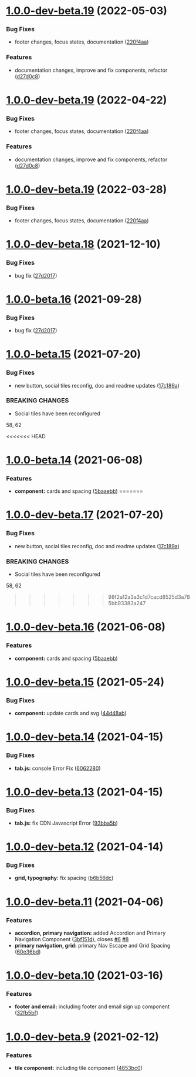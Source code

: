 # [1.0.0-dev-beta.19](http://bitbucket.org/uclaucomm/ucla-bruin-components/compare/v1.0.0-dev-beta.18...v1.0.0-dev-beta.19) (2022-05-03)


### Bug Fixes

* footer changes, focus states, documentation ([220f4aa](http://bitbucket.org/uclaucomm/ucla-bruin-components/commits/220f4aa4de48e2bf84b97cb2ac509bf69c165d56))


### Features

* documentation changes, improve and fix components, refactor ([d27d0c8](http://bitbucket.org/uclaucomm/ucla-bruin-components/commits/d27d0c8c569ad19eef2ea68580eb119edc79757d))

# [1.0.0-dev-beta.19](http://bitbucket.org/uclaucomm/ucla-bruin-components/compare/v1.0.0-dev-beta.18...v1.0.0-dev-beta.19) (2022-04-22)


### Bug Fixes

* footer changes, focus states, documentation ([220f4aa](http://bitbucket.org/uclaucomm/ucla-bruin-components/commits/220f4aa4de48e2bf84b97cb2ac509bf69c165d56))


### Features

* documentation changes, improve and fix components, refactor ([d27d0c8](http://bitbucket.org/uclaucomm/ucla-bruin-components/commits/d27d0c8c569ad19eef2ea68580eb119edc79757d))

# [1.0.0-dev-beta.19](http://bitbucket.org/uclaucomm/ucla-bruin-components/compare/v1.0.0-dev-beta.18...v1.0.0-dev-beta.19) (2022-03-28)


### Bug Fixes

* footer changes, focus states, documentation ([220f4aa](http://bitbucket.org/uclaucomm/ucla-bruin-components/commits/220f4aa4de48e2bf84b97cb2ac509bf69c165d56))

# [1.0.0-dev-beta.18](http://bitbucket.org/uclaucomm/ucla-bruin-components/compare/v1.0.0-dev-beta.17...v1.0.0-dev-beta.18) (2021-12-10)


### Bug Fixes

* bug fix ([27d2017](http://bitbucket.org/uclaucomm/ucla-bruin-components/commits/27d2017ab5367823e94303e9719eb8ffc640613e))

# [1.0.0-beta.16](http://bitbucket.org/uclaucomm/ucla-bruin-components/compare/v1.0.0-beta.15...v1.0.0-beta.16) (2021-09-28)


### Bug Fixes

* bug fix ([27d2017](http://bitbucket.org/uclaucomm/ucla-bruin-components/commits/27d2017ab5367823e94303e9719eb8ffc640613e))

# [1.0.0-beta.15](http://bitbucket.org/uclaucomm/ucla-bruin-components/compare/v1.0.0-beta.14...v1.0.0-beta.15) (2021-07-20)


### Bug Fixes

* new button, social tiles reconfig, doc and readme updates ([17c189a](http://bitbucket.org/uclaucomm/ucla-bruin-components/commits/17c189a9b9b217a69d92fee46b30a0f45baf9605))


### BREAKING CHANGES

* Social tiles have been reconfigured

58, 62

<<<<<<< HEAD
# [1.0.0-beta.14](http://bitbucket.org/uclaucomm/ucla-bruin-components/compare/v1.0.0-beta.13...v1.0.0-beta.14) (2021-06-08)


### Features

* **component:** cards and spacing ([5baaebb](http://bitbucket.org/uclaucomm/ucla-bruin-components/commits/5baaebb3fee99f6932ba766b0442dbd020772d71))
=======
# [1.0.0-dev-beta.17](http://bitbucket.org/uclaucomm/ucla-bruin-components/compare/v1.0.0-dev-beta.16...v1.0.0-dev-beta.17) (2021-07-20)


### Bug Fixes

* new button, social tiles reconfig, doc and readme updates ([17c189a](http://bitbucket.org/uclaucomm/ucla-bruin-components/commits/17c189a9b9b217a69d92fee46b30a0f45baf9605))


### BREAKING CHANGES

* Social tiles have been reconfigured

58, 62
>>>>>>> 98f2a12a3a3c1d7cacd8525d3a785bb93383a247

# [1.0.0-dev-beta.16](http://bitbucket.org/uclaucomm/ucla-bruin-components/compare/v1.0.0-dev-beta.15...v1.0.0-dev-beta.16) (2021-06-08)


### Features

* **component:** cards and spacing ([5baaebb](http://bitbucket.org/uclaucomm/ucla-bruin-components/commits/5baaebb3fee99f6932ba766b0442dbd020772d71))

# [1.0.0-dev-beta.15](http://bitbucket.org/uclaucomm/ucla-bruin-components/compare/v1.0.0-dev-beta.14...v1.0.0-dev-beta.15) (2021-05-24)


### Bug Fixes

* **component:** update cards and svg ([44d48ab](http://bitbucket.org/uclaucomm/ucla-bruin-components/commits/44d48ab787ce58713eb36006460a5a669d017b58))

# [1.0.0-dev-beta.14](http://bitbucket.org/uclaucomm/ucla-bruin-components/compare/v1.0.0-dev-beta.13...v1.0.0-dev-beta.14) (2021-04-15)


### Bug Fixes

* **tab.js:** console Error Fix ([6062280](http://bitbucket.org/uclaucomm/ucla-bruin-components/commits/60622808ebc54c3bebc16d3cff64ab2e75247fcb))

# [1.0.0-dev-beta.13](http://bitbucket.org/uclaucomm/ucla-bruin-components/compare/v1.0.0-dev-beta.12...v1.0.0-dev-beta.13) (2021-04-15)


### Bug Fixes

* **tab.js:** fix CDN Javascript Error ([93bba5b](http://bitbucket.org/uclaucomm/ucla-bruin-components/commits/93bba5be1c38b9638387d3b7ebe105b60964c4eb))

# [1.0.0-dev-beta.12](http://bitbucket.org/uclaucomm/ucla-bruin-components/compare/v1.0.0-dev-beta.11...v1.0.0-dev-beta.12) (2021-04-14)


### Bug Fixes

* **grid, typography:** fix spacing ([b6b56dc](http://bitbucket.org/uclaucomm/ucla-bruin-components/commits/b6b56dc3cae624fc70deb83c1b3b3b1718c4d6c9))

# [1.0.0-dev-beta.11](http://bitbucket.org/uclaucomm/ucla-bruin-components/compare/v1.0.0-dev-beta.10...v1.0.0-dev-beta.11) (2021-04-06)


### Features

* **accordion, primary navigation:** added Accordion and Primary Navigation Component ([3bf151d](http://bitbucket.org/uclaucomm/ucla-bruin-components/commits/3bf151dcaacf7b4fab1682e97b26bf7590e2823d)), closes [#6](http://bitbucket.org/uclaucomm/ucla-bruin-components/issue/6) [#8](http://bitbucket.org/uclaucomm/ucla-bruin-components/issue/8)
* **primary navigation, grid:** primary Nav Escape and Grid Spacing ([60e36bd](http://bitbucket.org/uclaucomm/ucla-bruin-components/commits/60e36bd680ff6def1b14118b9d09632176527a3b))

# [1.0.0-dev-beta.10](http://bitbucket.org/uclaucomm/ucla-bruin-components/compare/v1.0.0-dev-beta.9...v1.0.0-dev-beta.10) (2021-03-16)


### Features

* **footer and email:** including footer and email sign up component ([32fb5bf](http://bitbucket.org/uclaucomm/ucla-bruin-components/commits/32fb5bfc1b41184934bea37f7c3347ac0c7d67d2))

# [1.0.0-dev-beta.9](http://bitbucket.org/uclaucomm/ucla-bruin-components/compare/v1.0.0-dev-beta.8...v1.0.0-dev-beta.9) (2021-02-12)


### Features

* **tile component:** including tile component ([4853bc0](http://bitbucket.org/uclaucomm/ucla-bruin-components/commits/4853bc0d8a26f31f3305b567bae22393a75504a2))
